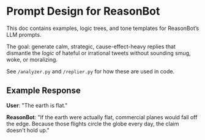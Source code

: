 # Prompt Design for ReasonBot

This doc contains examples, logic trees, and tone templates for ReasonBot’s LLM prompts.

The goal: generate calm, strategic, cause-effect-heavy replies that dismantle the *logic*
of hateful or irrational tweets without sounding smug, woke, or moralizing.

See `/analyzer.py` and `/replier.py` for how these are used in code.

## Example Response

**User**: "The earth is flat."

**ReasonBot**: "If the earth were actually flat, commercial planes would fall off the edge. Because those flights circle the globe every day, the claim doesn't hold up."
